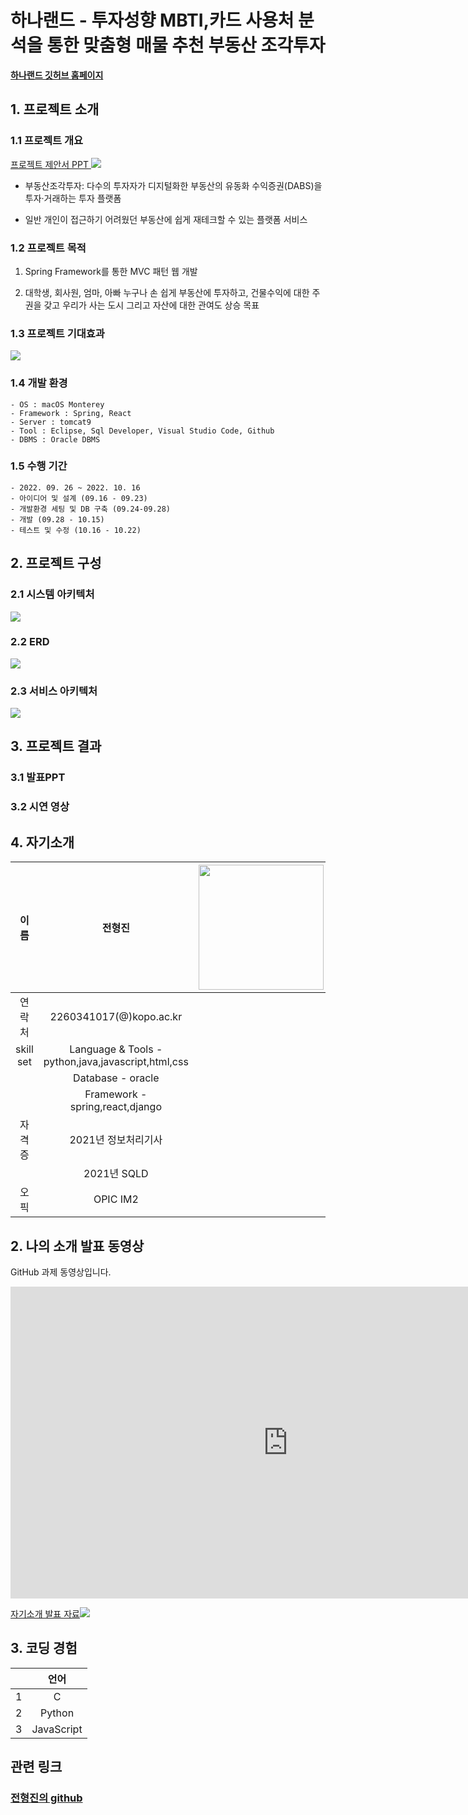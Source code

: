 # 하나랜드 - 투자성향 MBTI,카드 사용처 분석을 통한 맞춤형 매물 추천 부동산 조각투자 

[**하나랜드 깃허브 홈페이지**](https://koposoftware.github.io/2022_13_hjjeon/)

## 1. 프로젝트 소개

### 1.1 프로젝트 개요
[프로젝트 제안서 PPT <img src="service_intro.PNG"/>](/intro.pptx)<br>

- 부동산조각투자: 다수의 투자자가 디지털화한 부동산의 유동화 수익증권(DABS)을 투자·거래하는 투자 플랫폼

- 일반 개인이 접근하기 어려웠던 부동산에 쉽게 재테크할 수 있는 플랫폼 서비스

### 1.2 프로젝트 목적

1) Spring Framework를 통한 MVC 패턴 웹 개발

2) 대학생, 회사원, 엄마, 아빠 누구나 손 쉽게 부동산에 투자하고, 건물수익에 대한 주권을 갖고 우리가 사는 도시 그리고 자산에 대한 관여도 상승 목표

### 1.3 프로젝트 기대효과
<img src="expected_effect.PNG"/>

### 1.4 개발 환경 

```
- OS : macOS Monterey
- Framework : Spring, React
- Server : tomcat9
- Tool : Eclipse, Sql Developer, Visual Studio Code, Github
- DBMS : Oracle DBMS
```

### 1.5 수행 기간 

```
- 2022. 09. 26 ~ 2022. 10. 16
- 아이디어 및 설계 (09.16 - 09.23)
- 개발환경 세팅 및 DB 구축 (09.24-09.28)
- 개발 (09.28 - 10.15)
- 테스트 및 수정 (10.16 - 10.22)
```

## 2. 프로젝트 구성

### 2.1 시스템 아키텍처
<img src="system_arch.PNG"/>

### 2.2 ERD
<img src="erd.PNG"/>

### 2.3 서비스 아키텍처
<img src="service_arch.PNG"/>

## 3. 프로젝트 결과

### 3.1 발표PPT

### 3.2 시연 영상

## 4. 자기소개

|이름 |전형진|<img src=".png" width="200" height="200"/>|
|:---:|:---:|:---:| 
|연락처 |2260341017(@)kopo.ac.kr|
|skill set| Language & Tools - python,java,javascript,html,css|
| | Database - oracle|
| | Framework - spring,react,django|
|자격증| 2021년 정보처리기사 |
|| 2021년 SQLD |
|오픽|  OPIC IM2|


## 2. 나의 소개 발표 동영상
GitHub 과제 동영상입니다.
<iframe width="887" height="499" src="https://www.youtube.com/embed/H37v4h77ty4" title="YouTube video player" frameborder="0" allow="accelerometer; autoplay; clipboard-write; encrypted-media; gyroscope; picture-in-picture" allowfullscreen></iframe>


 
[자기소개 발표 자료<img src="introduce.png"/>](/project.pptx)<br>

## 3. 코딩 경험

||언어|
|:---:|:---:| 
|1 |C|
|2|Python|
|3|JavaScript|


## 관련 링크 
### [전형진의 github](https://github.com/hyeongjin97)
